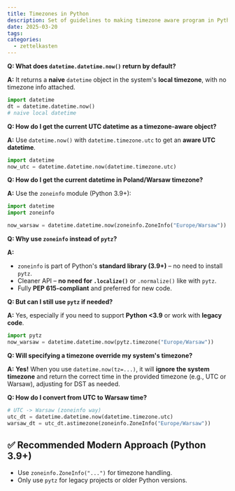 ```yaml
---
title: Timezones in Python
description: Set of guidelines to making timezone aware program in Python
date: 2025-03-20
tags: 
categories:
  - zettelkasten
---
```



**Q: What does `datetime.datetime.now()` return by default?**

**A:** It returns a **naive** `datetime` object in the system's **local timezone**, with no timezone info attached.

```python
import datetime
dt = datetime.datetime.now()
# naive local datetime
```

**Q: How do I get the current UTC datetime as a timezone-aware object?**

**A:** Use `datetime.now()` with `datetime.timezone.utc` to get an **aware UTC datetime**.

```python
import datetime
now_utc = datetime.datetime.now(datetime.timezone.utc)
```

**Q: How do I get the current datetime in Poland/Warsaw timezone?**

**A:** Use the `zoneinfo` module (Python 3.9+):

```python
import datetime
import zoneinfo

now_warsaw = datetime.datetime.now(zoneinfo.ZoneInfo("Europe/Warsaw"))
```

**Q: Why use `zoneinfo` instead of `pytz`?**

**A:**  
- `zoneinfo` is part of Python's **standard library (3.9+)** – no need to install `pytz`.
- Cleaner API – **no need for `.localize()`** or `.normalize()` like with `pytz`.
- Fully **PEP 615-compliant** and preferred for new code.

**Q: But can I still use `pytz` if needed?**

**A:** Yes, especially if you need to support **Python <3.9** or work with **legacy code**.

```python
import pytz
now_warsaw = datetime.datetime.now(pytz.timezone("Europe/Warsaw"))
```

**Q: Will specifying a timezone override my system's timezone?**

**A:**   **Yes!**   When you use `datetime.now(tz=...)`, it will **ignore the system timezone** and return the correct time in the provided timezone (e.g., UTC or Warsaw), adjusting for DST as needed.

**Q: How do I convert from UTC to Warsaw time?**

```python
# UTC -> Warsaw (zoneinfo way)
utc_dt = datetime.datetime.now(datetime.timezone.utc)
warsaw_dt = utc_dt.astimezone(zoneinfo.ZoneInfo("Europe/Warsaw"))
```

## ✅ **Recommended Modern Approach (Python 3.9+)**

- Use `zoneinfo.ZoneInfo("...")` for timezone handling.
- Only use `pytz` for legacy projects or older Python versions.
